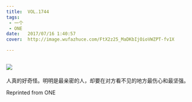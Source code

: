 ```yaml
---
title:	VOL.1744
tags:
 - 一个
 - ONE
date:	2017/07/16 1:40:57
cover:	http://image.wufazhuce.com/FtX2z25_MaDKbIjOioVWZPT-fv1X

---
```

![](http://image.wufazhuce.com/FtX2z25_MaDKbIjOioVWZPT-fv1X)
---

人真的好奇怪。明明是最亲密的人，却要在对方看不见的地方最伤心和最坚强。
 
Reprinted from ONE
